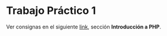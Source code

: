 # Trabajo Práctico 1

Ver consignas en el siguiente [link](https://bit.ly/lso-2025), sección **Introducción a PHP**.
